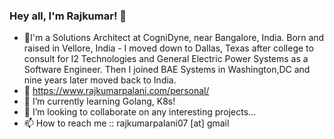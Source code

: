 ### Hey all, I'm Rajkumar! 👋
- 🚀I'm a Solutions Architect at CogniDyne, near Bangalore, India. Born and raised in Vellore, India - I moved down to Dallas, Texas after college to consult for I2 Technologies and General Electric Power Systems as a Software Engineer. Then I joined BAE Systems in Washington,DC and nine years later moved back to India.
- 👀 https://www.rajkumarpalani.com/personal/
- 🌱 I’m currently learning Golang, K8s!
- 💞️ I’m looking to collaborate on any interesting projects...
- 📫 How to reach me :: rajkumarpalani07 [at] gmail

<!---
rajkumarpal07/rajkumarpal07 is a ✨ special ✨ repository because its `README.md` (this file) appears on your GitHub profile.
You can click the Preview link to take a look at your changes.
--->
